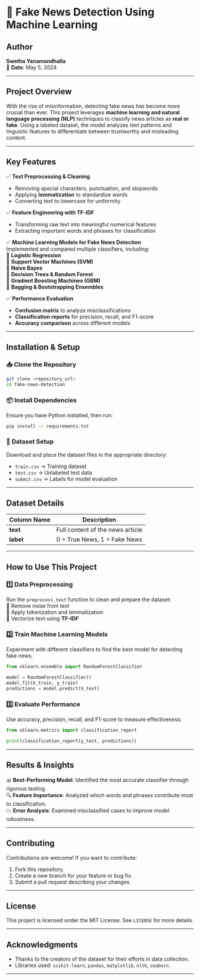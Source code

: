 # 📰 Fake News Detection Using Machine Learning  

## **Author**  
**Swetha Yanamandhalla**  
📅 **Date**: May 5, 2024  

---

## **Project Overview**  
With the rise of misinformation, detecting fake news has become more crucial than ever. This project leverages **machine learning and natural language processing (NLP)** techniques to classify news articles as **real or fake**. Using a labeled dataset, the model analyzes text patterns and linguistic features to differentiate between trustworthy and misleading content.  

---

## **Key Features**  

✅ **Text Preprocessing & Cleaning**  
- Removing special characters, punctuation, and stopwords  
- Applying **lemmatization** to standardize words  
- Converting text to lowercase for uniformity  

✅ **Feature Engineering with TF-IDF**  
- Transforming raw text into meaningful numerical features  
- Extracting important words and phrases for classification  

✅ **Machine Learning Models for Fake News Detection**  
Implemented and compared multiple classifiers, including:  
🔹 **Logistic Regression**  
🔹 **Support Vector Machines (SVM)**  
🔹 **Naive Bayes**  
🔹 **Decision Trees & Random Forest**  
🔹 **Gradient Boosting Machines (GBM)**  
🔹 **Bagging & Bootstrapping Ensembles**  

✅ **Performance Evaluation**  
- **Confusion matrix** to analyze misclassifications  
- **Classification reports** for precision, recall, and F1-score  
- **Accuracy comparison** across different models  

---

## **Installation & Setup**  

### 📥 **Clone the Repository**  
```bash
git clone <repository_url>
cd fake-news-detection
```

### 📦 **Install Dependencies**  
Ensure you have Python installed, then run:  
```bash
pip install -r requirements.txt
```

### 📂 **Dataset Setup**  
Download and place the dataset files in the appropriate directory:  
- `train.csv` → Training dataset  
- `test.csv` → Unlabeled test data  
- `submit.csv` → Labels for model evaluation  

---

## **Dataset Details**  

| Column Name | Description |
|-------------|------------|
| **text** | Full content of the news article |
| **label** | 0 = True News, 1 = Fake News |

---

## **How to Use This Project**  

### **1️⃣ Data Preprocessing**  
Run the `preprocess_text` function to clean and prepare the dataset:  
🔹 Remove noise from text  
🔹 Apply tokenization and lemmatization  
🔹 Vectorize text using **TF-IDF**  

### **2️⃣ Train Machine Learning Models**  
Experiment with different classifiers to find the best model for detecting fake news.  
```python
from sklearn.ensemble import RandomForestClassifier

model = RandomForestClassifier()
model.fit(X_train, y_train)
predictions = model.predict(X_test)
```

### **3️⃣ Evaluate Performance**  
Use accuracy, precision, recall, and F1-score to measure effectiveness:  
```python
from sklearn.metrics import classification_report

print(classification_report(y_test, predictions))
```

---

## **Results & Insights**  

📊 **Best-Performing Model**: Identified the most accurate classifier through rigorous testing.  
🔍 **Feature Importance**: Analyzed which words and phrases contribute most to classification.  
📉 **Error Analysis**: Examined misclassified cases to improve model robustness.  

---

 ## Contributing
Contributions are welcome! If you want to contribute:
1. Fork this repository.
2. Create a new branch for your feature or bug fix.
3. Submit a pull request describing your changes.

---

## License
This project is licensed under the MIT License. See `LICENSE` for more details.

---

## Acknowledgments
- Thanks to the creators of the dataset for their efforts in data collection.
- Libraries used: `scikit-learn`, `pandas`, `matplotlib`, `nltk`, `seaborn`.
---


